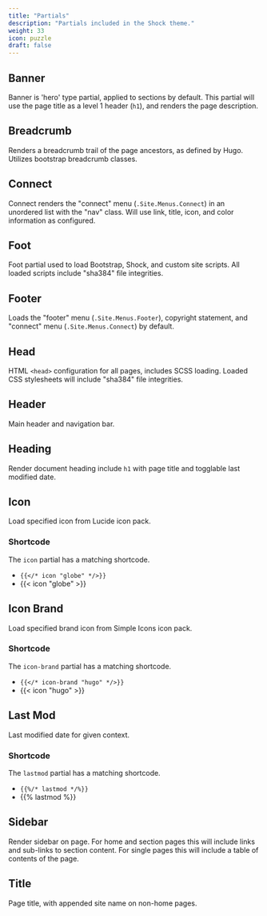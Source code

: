 ```yaml
---
title: "Partials"
description: "Partials included in the Shock theme."
weight: 33
icon: puzzle
draft: false
---
```


## Banner
Banner is 'hero' type partial, applied to sections by default. This partial will use the page title as a level 1 header (`h1`), and renders the page description.

## Breadcrumb
Renders a breadcrumb trail of the page ancestors, as defined by Hugo. Utilizes bootstrap breadcrumb classes.

## Connect
Connect renders the "connect" menu (`.Site.Menus.Connect`) in an unordered list with the "nav" class. Will use link, title, icon, and color information as configured.

## Foot
Foot partial used to load Bootstrap, Shock, and custom site scripts. All loaded scripts include "sha384" file integrities.

## Footer
Loads the "footer" menu (`.Site.Menus.Footer`), copyright statement, and "connect" menu (`.Site.Menus.Connect`) by default.

## Head
HTML `<head>` configuration for all pages, includes SCSS loading. Loaded CSS stylesheets will include "sha384" file integrities.

## Header
Main header and navigation bar.

## Heading
Render document heading include `h1` with page title and togglable last modified date.

## Icon
Load specified icon from Lucide icon pack.

### Shortcode
The `icon` partial has a matching shortcode.

+ `{{</* icon "globe" */>}}`
+ {{< icon "globe" >}}

## Icon Brand
Load specified brand icon from Simple Icons icon pack.

### Shortcode
The `icon-brand` partial has a matching shortcode.

+ `{{</* icon-brand "hugo" */>}}`
+ {{< icon "hugo" >}}

## Last Mod
Last modified date for given context.

### Shortcode
The `lastmod` partial has a matching shortcode.

+ `{{%/* lastmod */%}}`
+ {{% lastmod %}}

## Sidebar
Render sidebar on page. For home and section pages this will include links and sub-links to section content. For single pages this will include a table of contents of the page.

## Title
Page title, with appended site name on non-home pages.
